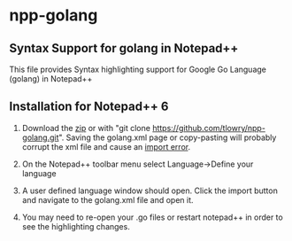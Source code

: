 # npp-golang

## Syntax Support for golang in Notepad++ 

This file provides Syntax highlighting support for Google Go Language (golang) in Notepad++

Installation for Notepad++ 6
----
1. Download the [zip](https://github.com/tlowry/npp-golang/archive/master.zip) or with "git clone https://github.com/tlowry/npp-golang.git". 
Saving the golang.xml page or copy-pasting will probably corrupt the xml file and cause an [import error](https://github.com/tlowry/npp-golang/issues/2).

2. On the Notepad++ toolbar menu select Language->Define your language

2. A user defined language window should open. Click the import button and navigate to the golang.xml file 
	and open it.
	
3. You may need to re-open your .go files or restart notepad++ in order to see the highlighting changes.

